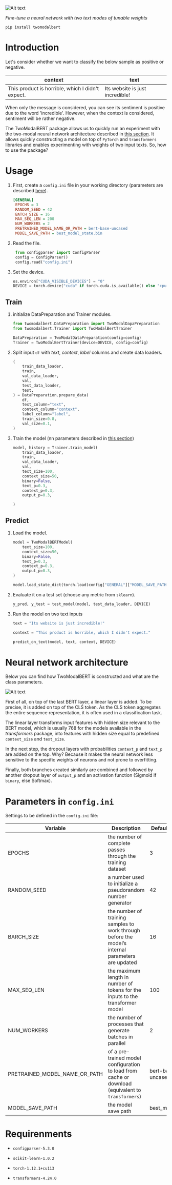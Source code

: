 ![Alt text](https://github.com/zuzadeu/twomodalbert/blob/develop/images/2022-11-09-19-01-23-image.png)

*Fine-tune a neural network with two text modes of tunable weights*

`pip install twomodalbert`

# Introduction

Let's consider whether we want to classify the below sample as positive or negative.

| context                                          | text                            |
| ------------------------------------------------ | ------------------------------- |
| This product is horrible, which I didn't expect. | Its website is just incredible! |

When only the message is considered, you can see its sentiment is positive due to the word 'incredible'. However, when the context is considered, sentiment will be rather negative.

The TwoModalBERT package allows us to quickly run an experiment with the two-modal neural network architecture described in [this section](https://github.com/zuzadeu/twomodalbert#neural-network-architecture). It allows quickly constructing a model on top of `PyTorch` and `transformers` libraries and enables experimenting with weights of two input texts. So, how to use the package?

# Usage

1. First, create a `config.ini` file in your working directory (parameters are described [here](https://github.com/zuzadeu/twomodalbert#parameters-in-configini)). 
   
   ```ini
   [GENERAL]
    EPOCHS = 3
    RANDOM_SEED = 42
    BATCH_SIZE = 16
    MAX_SEQ_LEN = 200
    NUM_WORKERS = 2
    PRETRAINED_MODEL_NAME_OR_PATH = bert-base-uncased
    MODEL_SAVE_PATH = best_model_state.bin
   ```

2. Read the file.
   
   ```python
    from configparser import ConfigParser
    config = ConfigParser()
    config.read("config.ini")
   ```

3. Set the device.
   
   ```python
   os.environ["CUDA_VISIBLE_DEVICES"] = "0"
   DEVICE = torch.device("cuda" if torch.cuda.is_available() else "cpu")
   ```

## Train

1. initialize  DataPreparation and Trainer modules.
   
   ```python
   from twomodalbert.DataPreparation import TwoModalDapaPreparation
   from twomodalbert.Trainer import TwoModalBertTrainer
   
   DataPreparation = TwoModalDataPreparation(config=config)
   Trainer = TwoModalBertTrainer(device=DEVICE, config=config)
   ```

2. Split input `df`  with *text*, *context*, *label* columns and create data loaders.
   
   ```python
   (
       train_data_loader,
       train,
       val_data_loader,
       val,
       test_data_loader,
       test,
   ) = DataPreparation.prepare_data(
       df,
       text_column="text",
       context_column="context",
       label_column="label",
       train_size=0.8,
       val_size=0.1,
   )
   ```

3. Train the model (nn parameters described in [this section](https://github.com/zuzadeu/twomodalbert#neural-network-architecture))
   
   ```python
   model, history = Trainer.train_model(
       train_data_loader,
       train,
       val_data_loader,
       val,
       text_size=100,
       context_size=50,
       binary=False,
       text_p=0.3,
       context_p=0.3,
       output_p=0.3,
   
   )
   ```

## Predict

1. Load the model.
   
   ```python
   model = TwoModalBERTModel(
       text_size=100,
       context_size=50,
       binary=False,
       text_p=0.3,
       context_p=0.3,
       output_p=0.3,
   )
   
   model.load_state_dict(torch.load(config["GENERAL"]["MODEL_SAVE_PATH"]))
   ```

2. Evaluate it on a test set (choose any metric from `sklearn`).
   
   ```python
   y_pred, y_test = test_model(model, test_data_loader, DEVICE)
   ```

3. Run the model on two text inputs
   
   ```python
   text = "Its website is just incredible!"
   
   context = "This product is horrible, which I didn't expect."
   
   predict_on_text(model, text, context, DEVICE)
   ```

# Neural network architecture

Below you can find how TwoModalBERT is constructed and what are the class parameters.

![Alt text](https://github.com/zuzadeu/twomodalbert/blob/develop/images/2022-11-01-17-55-38-image.png)

First of all, on top of the last BERT layer, a linear layer is added. To be precise, it is added on top of the CLS token. As the CLS token aggregates the entire sequence representation, it is often used in a classification task.

The linear layer transforms input features with hidden size relevant to the BERT model, which is usually 768 for the models available in the *transformers* package, into features with hidden size equal to predefined `context_size` and `text_size`.

In the next step, the dropout layers with probabilities `context_p` and `text_p` are added on the top. Why? Because it makes the neural network less sensitive to the specific weights of neurons and not prone to overfitting.

Finally, both branches created similarly are combined and followed by another dropout layer of `output_p` and an activation function (Sigmoid if `binary`, else Softmax). 

# Parameters in `config.ini`

Settings to be defined in the  `config.ini` file:

| Variable                      | Description                                                                                        | Default Value     |
| ----------------------------- | -------------------------------------------------------------------------------------------------- | ----------------- |
| EPOCHS                        | the number of complete passes through the training dataset                                         | 3                 |
| RANDOM_SEED                   | a number used to initialize a pseudorandom number generator                                        | 42                |
| BARCH_SIZE                    | the number of training samples to work through before the model’s internal parameters are updated  | 16                |
| MAX_SEQ_LEN                   | the maximum length in number of tokens for the inputs to the transformer model                     | 100               |
| NUM_WORKERS                   | the number of processes that generate batches in parallel                                          | 2                 |
| PRETRAINED_MODEL_NAME_OR_PATH | of a pre-trained model configuration to load from cache or download (equivalent to `transformers`) | bert-base-uncased |
| MODEL_SAVE_PATH               | the model save path                                                                                | best_model.bin    |

# Requirenments

- `configparser-5.3.0`

- `scikit-learn-1.0.2`

- `torch-1.12.1+cu113`

- `transformers-4.24.0`
